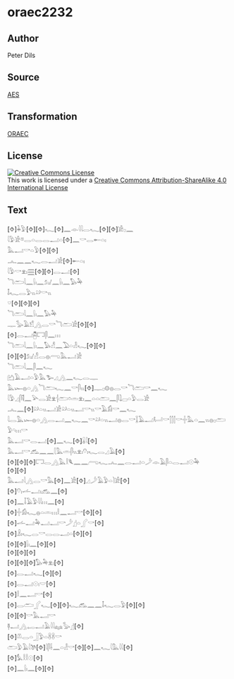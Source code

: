 # oraec2232

## Author

Peter Dils

## Source

[AES](https://github.com/simondschweitzer/aes)

## Transformation

[ORAEC](https://oraec.github.io/)

## License

<a rel="license" href="http://creativecommons.org/licenses/by-sa/4.0/"><img alt="Creative Commons License" style="border-width:0" src="https://i.creativecommons.org/l/by-sa/4.0/88x31.png" /></a><br />This work is licensed under a <a rel="license" href="http://creativecommons.org/licenses/by-sa/4.0/">Creative Commons Attribution-ShareAlike 4.0 International License</a>

## Text

[⯑]𓇓𓅱[⯑][⯑]𓆑[⯑]𓈖𓁹𓇋𓇋𓂋𓆑[⯑][⯑]𓀀𓊪𓈖<br>
𓇋𓅱𓀀𓎼𓂋𓏏𓂋𓂋𓂝𓏏[⯑]𓈖𓎡𓂋𓄡𓏏𓏤<br>
𓅓𓂝𓎡𓏏𓅱[⯑][⯑]<br>
𓂜𓈖𓈖𓆑𓂋𓂝𓀀[⯑]𓄡𓏏𓏤<br>
𓇋𓅱𓎡𓁷𓏤𓈗[⯑][⯑]𓂋𓂝[⯑]<br>
𓆓𓂧𓇋𓈖𓍛𓏤𓈖𓃫𓈖𓍛𓏤𓈖𓅃𓅆<br>
𓄤𓆑𓂋𓅱𓏭𓄖𓎡𓏭<br>
𓎺[⯑][⯑][⯑]<br>
𓆓𓂧𓇋𓈖𓍛𓏤𓈖𓅃𓅆<br>
𓊃𓅭𓄿𓀸𓂻𓂋𓎡𓆓𓂧𓀀[⯑][⯑]<br>
[⯑]𓂋𓂝𓉥𓉐𓋴𓈖𓏥<br>
𓆓𓂧𓇋𓈖𓍛𓏤𓈖𓅃𓀭𓈖𓅐𓏏𓁐𓆑[⯑][⯑]<br>
[⯑][⯑]𓃫𓀭𓂋𓐍𓂺𓅓𓂝𓀀<br>
𓆓𓂧𓇋𓈖𓋴𓈖𓆑<br>
𓂚𓄿𓂝𓏏𓅱𓅓𓅧𓈎𓂻𓈖𓆑𓂋𓊃<br>
𓅓𓆱𓐍𓏏𓂻𓆓𓂧𓆑𓈖𓎡𓋴𓏭[⯑]𓊃𓊪𓊗𓐍𓂋𓎡𓆓𓂧𓎡𓈖𓆑<br>
𓇋𓅱𓈎𓋴𓌟𓈖𓅪𓂋𓀀𓁷𓐪𓂧𓏌𓏛𓁷𓏤𓈖𓏏𓏏𓂧𓈖𓋴𓍖𓊌𓏏𓅱𓂋𓀀<br>
𓂜𓈖[⯑]𓄖𓏏𓏭𓂝𓀀𓄖𓏏𓏭𓂝𓎡𓏭𓎡𓄿𓀁𓎡𓈖𓆑<br>
𓇋𓂋𓅓𓆱𓐍𓏏𓂻𓂋𓂝𓈖𓆑𓈖𓎡𓄖𓏏𓏭𓂝𓐍𓂋𓎡𓆼𓄿𓂝𓂡𓎡𓂭𓂭𓂭𓎡𓏶𓅓𓏏𓈖𓏭𓐍𓊪𓂧𓅱𓄹𓏥𓎡<br>
𓅓𓂝𓎡𓂋𓂝[⯑]𓈖𓆑[⯑]𓏇𓇋[⯑]<br>
𓅓𓂝𓎡𓃹𓈖𓈖𓇛𓅓𓏛𓋴𓏭𓁷𓏤𓄣𓏤𓆑𓂋𓈎𓄿[⯑]<br>
[⯑][⯑][⯑]𓉐𓂋𓂻𓅓𓎛𓆰𓈖𓈖𓂺𓆑𓂜𓈖𓂋𓂝𓏏𓌳𓁹𓄿𓋴𓏏𓂋𓂝𓇳𓅆<br>
[⯑][⯑]<br>
𓅓𓂝𓇋𓂻𓂋𓎡𓅓[⯑]𓈖𓀀[⯑]𓈎𓌳𓄿𓅱𓏏𓌙𓀀[⯑]<br>
[⯑]𓄣𓏤𓌡𓂝𓏤𓃹𓈖[⯑]<br>
[⯑]𓈖𓄥𓄿𓅱𓇋𓇋𓏥𓈖[⯑]<br>
[⯑]𓏶𓀁𓆑𓐍𓏏𓏛𓏥𓎛𓈖𓂝𓎡[⯑][⯑]<br>
[⯑]𓌡𓂝𓅆𓂝𓂝𓎡𓌳𓊨𓏏𓂾𓎡[⯑]<br>
[⯑]𓏎𓏤𓆑𓂋𓎡𓂋𓂋𓂝𓏏[⯑][⯑]<br>
[⯑][⯑]𓍛𓏤𓈖[⯑][⯑]<br>
[⯑][⯑][⯑]<br>
[⯑][⯑][⯑]𓅃𓅆𓁷𓏤[⯑]<br>
[⯑]𓂋𓂝𓆑[⯑][⯑]<br>
[⯑]𓂋𓂝𓇳𓏤𓎟[⯑]<br>
[⯑]𓎛𓈖𓂝𓎡[⯑]<br>
[⯑]𓂋𓂧𓂾𓆑[⯑][⯑]𓆑𓃹𓈖𓈖𓄤𓆑𓂋𓅱[⯑][⯑]<br>
[⯑][⯑]𓎡𓅓𓂝𓎡<br>
𓊢𓂝𓂻𓉻𓂝𓄿𓇋𓇋𓈐𓅭𓊨[⯑]<br>
[⯑]𓌨𓂋𓏏𓃀𓅱𓏏𓋸𓋸𓎡<br>
𓂧𓅱𓄿𓇋𓌗[⯑]𓇋𓋴𓌢𓈖𓏏𓁐𓎡[⯑][⯑]𓈖𓆑𓇋𓅓𓇋𓇋[⯑]<br>
[⯑]𓅘𓎛𓎛𓇳[⯑]<br>
[⯑]𓈖𓍛𓏤𓈖[⯑][⯑]<br>
